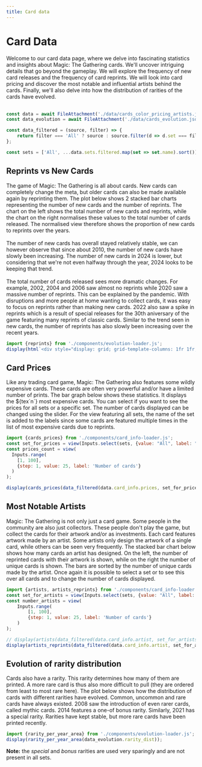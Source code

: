 ```yaml
---
title: Card data
---
```


# Card Data
<div>
Welcome to our card data page, where we delve into fascinating statistics and insights about Magic: The Gathering cards. We'll uncover intriguing details that go beyond the gameplay. We will explore the frequency of new card releases and the frequency of card reprints. We will look into card pricing and discover the most notable and influential artists behind the cards. Finally, we'll also delve into how the distribution of rarities of the cards have evolved.
</div>
<br>

```js
const data = await FileAttachment('./data/cards_color_pricing_artists.json').json();
const data_evolution = await FileAttachment('./data/cards_evolution.json').json();

const data_filtered = (source, filter) => {
    return filter === 'All' ? source : source.filter(d => d.set === filter);
};

const sets = ['All', ...data.sets.filtered.map(set => set.name).sort()];
```

## Reprints vs New Cards
<div>
The game of Magic: The Gathering is all about cards. New cards can completely change the meta, but older cards can also be made available again by reprinting them. The plot below shows 2 stacked bar charts representing the number of new cards and the number of reprints. The chart on the left shows the total number of new cards and reprints, while the chart on the right normalises these values to the total number of cards released. The normalised view therefore shows the proportion of new cards to reprints over the years.
<br><br>
The number of new cards has overall stayed relatively stable, we can however observe that since about 2010, the number of new cards have slowly been increasing. The number of new cards in 2024 is lower, but considering that we're not even halfway through the year, 2024 looks to be keeping that trend.
<br><br>
The total number of cards released sees more dramatic changes. For example, 2002, 2004 and 2006 saw almost no reprints while 2020 saw a massive number of reprints. This can be explained by the pandemic. With disruptions and more people at home wanting to collect cards, it was easy to focus on reprints rather than making new cards. 2022 also saw a spike in reprints which is a result of special releases for the 30th aniversary of the game featuring many reprints of classic cards. Similar to the trend seen in new cards, the number of reprints has also slowly been increasing over the recent years.
</div>

```js
import {reprints} from './components/evolution-loader.js';
display(html`<div style="display: grid; grid-template-columns: 1fr 1fr; column-gap: 20px; row-gap: 20px;">${reprints(data_evolution.reprint_dist)}${reprints(data_evolution.reprint_dist, true)}</div>`)
```

## Card Prices
<div>
Like any trading card game, Magic: The Gathering also features some wildly expensive cards. These cards are often very powerful and/or have a limited number of prints. The bar graph below shows these statistics. It displays the ${tex`n`} most expensive cards. You can select if you want to see the prices for all sets or a specific set. The number of cards displayed can be changed using the slider. For the view featuring all sets, the name of the set is added to the labels since some cards are featured multiple times in the list of most expensive cards due to reprints.
</div>

```js
import {cards_prices} from './components/card_info-loader.js';
const set_for_prices = view(Inputs.select(sets, {value: "All", label: "Sets"}));
const prices_count = view(
  Inputs.range(
    [1, 100],
    {step: 1, value: 25, label: 'Number of cards'}
  )
);
```

```js
display(cards_prices(data_filtered(data.card_info.prices, set_for_prices), parseInt(prices_count), set_for_prices === 'All'));
```

## Most Notable Artists
<div>
Magic: The Gathering is not only just a card game. Some people in the community are also just collectors. These people don't play the game, but collect the cards for their artwork and/or as investments. Each card features artwork made by an artist. Some artists only design the artwork of a single card, while others can be seen very frequently. The stacked bar chart below shows how many cards an artist has designed. On the left, the number of reprinted cards with their artwork is shown, while on the right the number of unique cards is shown. The bars are sorted by the number of unique cards made by the artist. Once again it is possible to select a set or to see this over all cards and to change the number of cards displayed.
</div>

```js
import {artists, artists_reprints} from './components/card_info-loader.js';
const set_for_artists = view(Inputs.select(sets, {value: "All", label: "Sets"}));
const number_artists = view(
    Inputs.range(
        [1, 100],
        {step: 1, value: 25, label: 'Number of cards'}
    )
);
```

```js
// display(artists(data_filtered(data.card_info.artist, set_for_artists), parseInt(number_artists)));
display(artists_reprints(data_filtered(data.card_info.artist, set_for_artists), parseInt(number_artists)));
```

## Evolution of rarity distribution
<div>
Cards also have a rarity. This rarity determines how many of them are printed. A more rare card is thus also more difficult to pull (they are ordered from least to most rare here). The plot below shows how the distribution of cards with different rarities have evolved. Common, uncommon and rare cards have always existed. 2008 saw the introduction of even rarer cards, called mythic cards. 2014 features a one-of bonus rarity. Similarly, 2021 has a special rarity. Rarities have kept stable, but more rare cards have been printed recently.
</div>

```js
import {rarity_per_year_area} from './components/evolution-loader.js';
display(rarity_per_year_area(data_evolution.rarity_dist));
```

<div>
<b>Note:</b> the <i>special</i> and <i>bonus</i> rarities are used very sparingly and are not present in all sets.
</div>